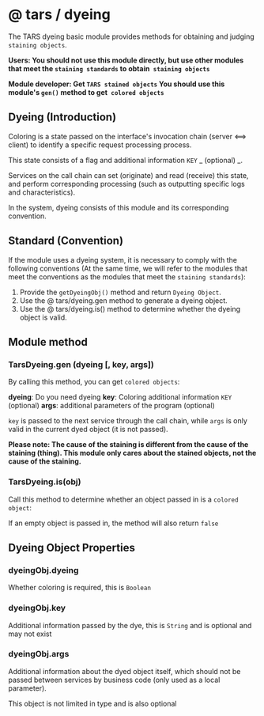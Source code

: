 # @ tars / dyeing

The TARS dyeing basic module provides methods for obtaining and judging `staining objects`.

__Users: You should not use this module directly, but use other modules that meet the `staining standards` to obtain` staining objects`__

__Module developer: Get `TARS stained objects` You should use this module's `gen()` method to get` colored objects`__

## Dyeing (Introduction)

Coloring is a state passed on the interface's invocation chain (server <==> client) to identify a specific request processing process.

This state consists of a flag and additional information `KEY` _ (optional) _.

Services on the call chain can set (originate) and read (receive) this state, and perform corresponding processing (such as outputting specific logs and characteristics).

In the system, dyeing consists of this module and its corresponding convention.

## Standard (Convention)

If the module uses a dyeing system, it is necessary to comply with the following conventions (At the same time, we will refer to the modules that meet the conventions as the modules that meet the `staining standards`):

1. Provide the `getDyeingObj()` method and return `Dyeing Object`.
2. Use the @ tars/dyeing.gen method to generate a dyeing object.
3. Use the @ tars/dyeing.is() method to determine whether the dyeing object is valid.

## Module method

### TarsDyeing.gen (dyeing [, key, args])

By calling this method, you can get `colored objects`:

__dyeing__: Do you need dyeing
__key__: Coloring additional information `KEY` (optional)
__args__: additional parameters of the program (optional)

`key` is passed to the next service through the call chain, while `args` is only valid in the current dyed object (it is not passed).

__Please note: The cause of the staining is different from the cause of the staining (thing). This module only cares about the stained objects, not the cause of the staining.__

### TarsDyeing.is(obj)

Call this method to determine whether an object passed in is a `colored object`:

If an empty object is passed in, the method will also return `false`

## Dyeing Object Properties

### dyeingObj.dyeing

Whether coloring is required, this is `Boolean`

### dyeingObj.key

Additional information passed by the dye, this is `String` and is optional and may not exist

### dyeingObj.args

Additional information about the dyed object itself, which should not be passed between services by business code (only used as a local parameter).

This object is not limited in type and is also optional